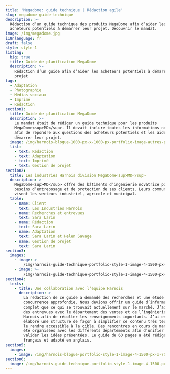 ```yaml
---
title: 'Megadome: guide technique | Rédaction agile'
slug: megadome-guide-technique
description: >-
  Rédaction d’un guide technique des produits MegaDome afin d’aider les
  acheteurs potentiels à démarrer leur projet. Découvrir le mandat.
image: /img/megadome.jpg
i18nlanguage: fr
draft: false
style: style-1
listing:
  big: true
  title: Guide de planification MegaDome
  description: >-
    Rédaction d’un guide afin d’aider les acheteurs potentiels à démarrer leur
    projet
tags:
  - Adaptation
  - Photographie
  - Médias sociaux
  - Imprimé
  - Rédaction
section1:
  title: Guide de planification MegaDome
  description: >-
    Le mandat était de rédiger un guide technique pour les produits
    MegaDome<sup>MD</sup>. Il devait inclure toutes les informations nécessaires
    afin de répondre aux questions des acheteurs potentiels et les aider à
    démarrer leur projet. 
  image: /img/harnois-blogue-1000-px-x-1000-px-portfolio-image-autres-projets.jpg
  list:
    - text: Rédaction
    - text: Adaptation
    - text: Imprimé
    - text: Gestion de projet
section2:
  title: Les industries Harnois division MegaDome<sup>MD</sup>
  description: >-
    MegaDome<sup>MD</sup> offre des bâtiments d’ingénierie novatrice pour les
    besoins d’entreposage et de protection de ses clients. Leurs communications
    visent les secteurs industriel, agricole et municipal.
  table:
    - name: Client
      text: Les Industries Harnois
    - name: Recherches et entrevues
      text: Sara Larin
    - name: Rédaction
      text: Sara Larin
    - name: Adaptation
      text: Sara Larin et Helen Savage
    - name: Gestion de projet
      text: Sara Larin
section3:
  images:
    - image: >-
        /img/harnois-guide-technique-portfolio-style-1-image-4-1500-px-x-750-px1.png
    - image: >-
        /img/harnois-guide-technique-portfolio-style-1-image-4-1500-px-x-750-px2.png
section4:
  texts:
    - title: Une collaboration avec l’équipe Harnois
      description: >-
        La rédaction de ce guide a demandé des recherches et une étude de la
        concurrence approfondie. Nous devions offrir un guide d’information plus
        complet que ce qui se trouvait actuellement sur le marché. J’ai organisé
        des entrevues avec le département des ventes et de l’ingénierie chez
        Harnois afin de récolter les renseignements importants. J’ai ensuite
        élaboré une structure de façon à simplifier ce contenu très technique et
        le rendre accessible à la cible. Des rencontres en cours de mandat ont
        été organisées avec les différents départements afin d’unifier et
        valider les idées présentées. Le guide de 60 pages a été rédigé en
        français et adapté en anglais. 
section5:
  images:
    - image: /img/harnois-blogue-portfolio-style-1-image-4-1500-px-x-750-px.jpg
section6:
  image: /img/harnois-guide-technique-portfolio-style-1-image-4-1500-px-x-750-px1.png
---
```


